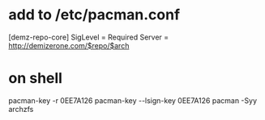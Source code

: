 # add to /etc/pacman.conf

[demz-repo-core]
SigLevel = Required
Server = http://demizerone.com/$repo/$arch

# on shell

pacman-key -r 0EE7A126
pacman-key --lsign-key 0EE7A126
pacman -Syy archzfs
